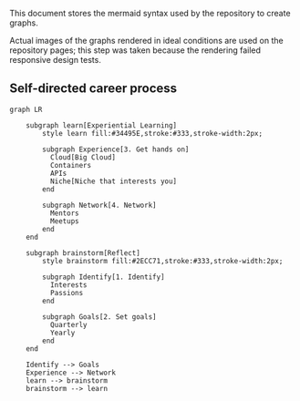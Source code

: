 This document stores the mermaid syntax used by the repository to create graphs. 

Actual images of the graphs rendered in ideal conditions are used on the repository pages; this step was taken because the rendering failed responsive design tests.

## Self-directed career process

```
graph LR

    subgraph learn[Experiential Learning]
        style learn fill:#34495E,stroke:#333,stroke-width:2px;
        
        subgraph Experience[3. Get hands on]
          Cloud[Big Cloud]
          Containers
          APIs 
          Niche[Niche that interests you]
        end

        subgraph Network[4. Network]
          Mentors
          Meetups
        end
    end

    subgraph brainstorm[Reflect]
        style brainstorm fill:#2ECC71,stroke:#333,stroke-width:2px;
        
        subgraph Identify[1. Identify]
          Interests
          Passions
        end

        subgraph Goals[2. Set goals]
          Quarterly
          Yearly
        end
    end

    Identify --> Goals
    Experience --> Network
    learn --> brainstorm
    brainstorm --> learn



```

